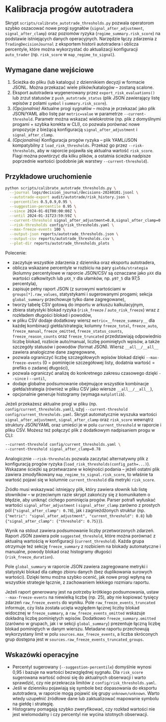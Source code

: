 # Kalibracja progów autotradera

Skrypt `scripts/calibrate_autotrade_thresholds.py` pozwala operatorom szybko
oszacować nowe progi sygnałów (`signal_after_adjustment`,
`signal_after_clamp`) oraz poziomów ryzyka (`regime_summary.risk_score`) na
podstawie istniejących danych operacyjnych. Narzędzie łączy zdarzenia z
`TradingDecisionJournal` z eksportem historii autotradera i oblicza
percentyle, które można wykorzystać do aktualizacji konfiguracji
`auto_trader` (np. `risk_score` w `map_regime_to_signal`).

## Wymagane dane wejściowe

1. Ścieżka do pliku (lub katalogu) z dziennikiem decyzji w formacie JSONL.
   Można przekazać wiele plików/katalogów – zostaną scalone.
2. Eksport autotradera wygenerowany przez `export_risk_evaluations()` lub
   zrzut statusów z `push_autotrade_status` (plik JSON zawierający listę
   wpisów z polami `symbol` i `summary.risk_score`).
3. *(Opcjonalnie)* Aktualne progi sygnałów – można je przekazać jako plik
   JSON/YAML albo listę par `metric=value` w parametrze
   `--current-threshold`. Parametr można wskazać wielokrotnie (np. plik z
   domyślnymi progami + szybka korekta w CLI), co pozwala porównać nowe
   propozycje z bieżącą konfiguracją `signal_after_adjustment` i
   `signal_after_clamp`.
4. *(Opcjonalnie)* Konfiguracja progów ryzyka – plik YAML/JSON kompatybilny z
   `load_risk_thresholds`. Przekaż go przez `--risk-thresholds`, aby w raporcie
   pojawiła się aktualna wartość `risk_score`. Flagi można powtórzyć dla kilku
   plików, a ostatnia ścieżka nadpisze poprzednie wartości (podobnie jak
   warstwy `--current-threshold`).

## Przykładowe uruchomienie

```bash
python scripts/calibrate_autotrade_thresholds.py \
  --journal logs/decision_journal/decisions-20240101.jsonl \
  --autotrade-export audit/autotrade/risk_history.json \
  --percentiles 0.5,0.9,0.95 \
  --suggestion-percentile 0.95 \
  --since 2024-01-01T00:00:00Z \
  --until 2024-01-31T23:59:59Z \
  --current-threshold signal_after_adjustment=0.8,signal_after_clamp=0.75 \
  --risk-thresholds config/risk_thresholds.yaml \
  --max-freeze-events 100 \
  --output-json reports/autotrade_thresholds.json \
  --output-csv reports/autotrade_thresholds.csv \
  --plot-dir reports/autotrade_thresholds_plots
```

Polecenie:

- zaczytuje wszystkie zdarzenia z dziennika oraz eksportu autotradera,
- oblicza wskazane percentyle w rozbiciu na pary `giełda/strategia`
  (kolumny percentylowe w raporcie JSON/CSV są oznaczane jako `pXX` dla
  wartości całkowitych lub `pXX_Y` dla ułamków, np. `p97_5` dla 97,5
  percentyla),
- zapisuje pełny raport JSON (z surowymi wartościami w `groups[*].raw_values`,
  statystykami i sugerowanymi progami; sekcja `global_summary` przechowuje tylko
  dane zagregowane),
- tworzy tabelę CSV gotową do importu w arkuszu kalkulacyjnym,
- zbiera statystyki blokad ryzyka (`risk_freeze` / `auto_risk_freeze`) wraz z
  rozkładem długości blokad i powodów,
- w pliku CSV dodaje dodatkowy wiersz `metric=__freeze_summary__` dla każdej
  kombinacji giełda/strategia; kolumny `freeze_total`, `freeze_auto`,
  `freeze_manual`, `freeze_omitted`, `freeze_status_counts`,
  `freeze_reason_counts` oraz `freeze_truncated` przedstawiają odpowiednio
  liczbę blokad, rozbicie auto/manual, liczbę pominiętych wpisów, a także
  szczegóły statusów i powodów (format JSON). Wiersz `__all__/__all__`
  zawiera analogiczne dane zagregowane,
- pozwala ograniczyć liczbę szczegółowych wpisów blokad dzięki
  `--max-freeze-events` (0 = pominięcie szczegółowej listy, dodatnia wartość =
  prefiks o zadanej długości),
- pozwala ograniczyć analizę do konkretnego zakresu czasowego dzięki `--since`
  i `--until`,
- dodaje globalne podsumowanie obejmujące wszystkie kombinacje giełda/strategia
  (również w pliku CSV jako wiersze `__all__/__all__`),
- opcjonalnie generuje histogramy (wymaga `matplotlib`).

Jeżeli przekażesz aktualne progi w pliku (np. `config/current_thresholds.yaml`),
użyj `--current-threshold config/current_thresholds.yaml`. Skrypt automatycznie
wyszuka wartości `signal_after_adjustment`, `signal_after_clamp` oraz
`risk_score` wewnątrz struktury JSON/YAML oraz umieści je w polu
`current_threshold` w raporcie i pliku CSV. Możesz też połączyć plik z
dodatkowym nadpisaniem progu w CLI:

```bash
--current-threshold config/current_thresholds.yaml \
--current-threshold signal_after_clamp=0.78
```

Analogicznie `--risk-thresholds` pozwala zaczytać alternatywny plik z
konfiguracją progów ryzyka (`load_risk_thresholds(config_path=...)`). Wskazane
ścieżki są przetwarzane w kolejności podania – jeżeli ostatni plik zawiera
zmodyfikowany `map_regime_to_signal.risk_score`, to właśnie ta wartość pojawi
się w kolumnie `current_threshold` dla metryki `risk_score`.

Źródło musi wskazywać istniejący plik, który zawiera słownik lub listę
słowników – w przeciwnym razie skrypt zakończy się z komunikatem o błędzie,
aby uniknąć cichego pominięcia progów. Parser potrafi wyłuskać wartości
`signal_after_adjustment` i `signal_after_clamp` zarówno z prostych pól
(`"signal_after_clamp": 0.78`), jak i zagnieżdżonych struktur (np.
`{"metric": "signal_after_adjustment", "current_threshold": 0.8}` lub
`{"signal_after_clamp": {"threshold": 0.75}}`).

Wynik na stdout zawiera podsumowanie liczby przetworzonych zdarzeń. Raport
JSON zawiera pole `suggested_threshold`, które można porównać z aktualną
wartością w konfiguracji (`current_threshold`). Każda grupa otrzymuje też
sekcję `freeze_summary` z rozbiciem na blokady automatyczne i manualne,
powody blokad oraz histogramy długości (`risk_freeze_duration`).

Pole `global_summary` w raporcie JSON zawiera zagregowane metryki i statystyki
blokad dla całego zbioru danych (bez duplikowania surowych wartości). Dzięki
temu można szybko ocenić, jak nowe progi wpłyną na wszystkie strategie łącznie,
z zachowaniem lekkiego rozmiaru raportu.

Jeżeli raport generowany jest na potrzeby krótkiego podsumowania, ustaw
`--max-freeze-events` na niewielką liczbę (np. 25), aby nie kopiować tysięcy
zdarzeń `raw_freeze_events` do wyniku. Pole `raw_freeze_events_truncated`
informuje, czy lista została ucięta względem łącznej liczby blokad widocznej w
`freeze_summary`, a `raw_freeze_events_omitted` wskazuje dokładną liczbę
pominiętych wpisów. Dodatkowo `freeze_summary.omitted` (zarówno w grupach, jak i
w sekcji `global_summary`) prezentuje łączną liczbę blokad pominiętych w danym
wierszu. Metadane raportu przechowują wykorzystany limit w polu
`sources.max_freeze_events`, a liczba skróconych grup dostępna jest w
`sources.raw_freeze_events_truncated_groups`.

## Wskazówki operacyjne

- Percentyl sugerowany (`--suggestion-percentile`) domyślnie wynosi 0,95 i
  bazuje na wartości bezwzględnej sygnału. Dla `risk_score` sugerowana wartość
  odnosi się do aktualnych obserwacji i warto sprawdzić, czy nie przekracza
  limitów z `config/risk_thresholds.yaml`.
- Jeśli w dzienniku pojawiają się symbole bez dopasowania do eksportu
  autotradera, w raporcie mogą pojawić się grupy `unknown/unknown`. Warto
  wtedy uzupełnić źródłowe dane lub zaktualizować mapowanie symbolu na giełdę
  i strategię.
- Histogramy pomagają szybko zweryfikować, czy rozkład wartości nie jest
  wielomodalny i czy percentyl nie wycina istotnych obserwacji.

